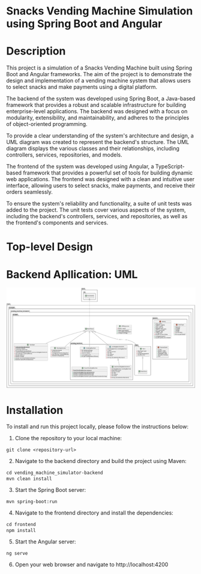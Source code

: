 # Snacks Vending Machine Simulation using Spring Boot and Angular

# Description
This project is a simulation of a Snacks Vending Machine built using Spring Boot and Angular frameworks. The aim of the project is to demonstrate the design and implementation of a vending machine system that allows users to select snacks and make payments using a digital platform.

The backend of the system was developed using Spring Boot, a Java-based framework that provides a robust and scalable infrastructure for building enterprise-level applications. The backend was designed with a focus on modularity, extensibility, and maintainability, and adheres to the principles of object-oriented programming.

To provide a clear understanding of the system's architecture and design, a UML diagram was created to represent the backend's structure. The UML diagram displays the various classes and their relationships, including controllers, services, repositories, and models.

The frontend of the system was developed using Angular, a TypeScript-based framework that provides a powerful set of tools for building dynamic web applications. The frontend was designed with a clean and intuitive user interface, allowing users to select snacks, make payments, and receive their orders seamlessly.

To ensure the system's reliability and functionality, a suite of unit tests was added to the project. The unit tests cover various aspects of the system, including the backend's controllers, services, and repositories, as well as the frontend's components and services.


# Top-level Design

# Backend Apllication: UML

![Models UML](https://github.com/saleemhamo/vending-machine-simulator/blob/main/images/MOdelsUML.png?raw=true)


# Installation
To install and run this project locally, please follow the instructions below:

1. Clone the repository to your local machine:

```
git clone <repository-url>
```
2. Navigate to the backend directory and build the project using Maven:
```
cd vending_machine_simulator-backend
mvn clean install
```
3. Start the Spring Boot server:
```
mvn spring-boot:run
```
4. Navigate to the frontend directory and install the dependencies:
```
cd frontend
npm install
```
5. Start the Angular server:
```
ng serve
```
6. Open your web browser and navigate to http://localhost:4200
